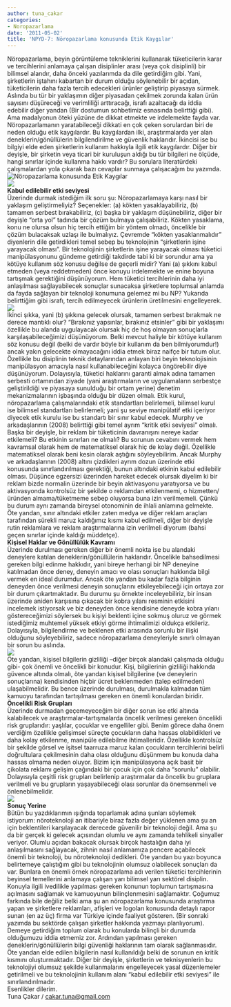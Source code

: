 ```yaml
---
author: tuna_cakar
categories:
- Noropazarlama
date: '2011-05-02'
title: 'NPYD-7: Nöropazarlama konusunda Etik Kaygılar'
---
```


Nöropazarlama, beyin görüntüleme tekniklerini kullanarak tüketicilerin karar ve tercihlerini anlamaya çalışan disiplinler arası (veya çok disiplinli) bir bilimsel alandır, daha önceki yazılarımda da dile getirdiğim gibi. Yani, şirketlerin iştahını kabartan bir durum olduğu söylenebilir bir açıdan, tüketicilerin daha fazla tercih edecekleri ürünler geliştirip piyasaya sürmek. Aslında bu tür bir yaklaşımın diğer piyasadan çekilmek zorunda kalan ürün sayısını düşüreceği ve verimliliği arttıracağı, israfı azaltacağı da iddia edebilir diğer yandan (Bir dostumun sohbetimiz esnasında belirttiği gibi). Ama madalyonun öteki yüzüne de dikkat etmekte ve irdelemekte fayda var. Nöropazarlamanın yaratabileceği dikkati en çok çeken sorulardan biri de neden olduğu etik kaygılardır. Bu kaygılardan ilki, araştırmalarda yer alan deneklerin/gönüllülerin bilgilendirilme ve güvenlik haklarıdır. İkincisi ise bu bilgiyi elde eden şirketlerin kullanım hakkıyla ilgili etik kaygılardır. Diğer bir deyişle, bir şirketin veya ticari bir kuruluşun aldığı bu tür bilgileri ne ölçüde, hangi sınırlar içinde kullanma hakkı vardır? Bu sorulara literatürdeki çalışmalardan yola çıkarak bazı cevaplar sunmaya çalışacağım bu yazımda.  
![Nöropazarlama konusunda Etik Kaygılar](http://www.ayushveda.com/womens-magazine/wp-content/uploads/2008/10/doubtful-situation.jpg)  
![](https://iktisadiyat.com/wp-includes/js/tinymce/plugins/wordpress/img/trans.gif)  
**Kabul edilebilir etki seviyesi**  
Üzerinde durmak istediğim ilk soru şu: Nöropazarlamaya karşı nasıl bir yaklaşım geliştirmeliyiz? Seçenekler: (a) kökten yasaklayabiliriz, (b) tamamen serbest bırakabiliriz, (c) başka bir yaklaşım düşünebiliriz, diğer bir deyişle “orta yol” tadında bir çözüm bulmaya çalışabiliriz. Kökten yasaklama, konu ne olursa olsun hiç tercih ettiğim bir yöntem olmadı, öncelikle bir çözüm bulacaksak uzlaşı ile bulmalıyız. Çevremde “kökten yasaklanmalıdır” diyenlerin dile getirdikleri temel sebep bu teknolojinin “şirketlerin işine yarayacak olması”. Bir teknolojinin şirketlerin işine yarayacak olması tüketici manipülasyonunu gündeme getirdiği takdirde tabi ki bir sorundur ama ya kötüye kullanım söz konusu değilse de geçerli midir? Yani (a) şıkkını kabul etmeden (veya reddetmeden) önce konuyu irdelemekte ve enine boyuna tartışmak gerektiğini düşünüyorum. Hem tüketici tercihlerinin daha iyi anlaşılması sağlayabilecek sonuçlar sunacaksa şirketlere toplumsal anlamda da fayda sağlayan bir teknoloji konumuna gelemez mi bu NP? Yukarıda belirttiğim gibi israfı, tercih edilmeyecek ürünlerin üretilmesini engelleyerek.  
![](http://www.artieksihaber.com/images/sonkullanici/haber/b_yassak.gif)  
İkinci şıkka, yani (b) şıkkına gelecek olursak, tamamen serbest bırakmak ne derece mantıklı olur? “Bırakınız yapsınlar, bırakınız etsinler” gibi bir yaklaşımı özellikle bu alanda uygulayacak olursak hiç de hoş olmayan sonuçlarla karşılaşabileceğimizi düşünüyorum. Belki mevcut haliyle bir kötüye kullanım söz konusu değil (belki de vardır böyle bir kullanım da ben bilmiyorumdur!) ancak yakın gelecekte olmayacağını iddia etmek biraz naifçe bir tutum olur. Özellikle bu disiplinin teknik detaylarından anlayan biri beyin teknolojisinin manipülasyon amacıyla nasıl kullanabileceğini kolayca öngörebilir diye düşünüyorum. Dolayısıyla, tüketici haklarını garanti almak adına tamamen serbesti ortamından ziyade (yani araştırmaların ve uygulamaların serbestçe geliştirildiği ve piyasaya sunulduğu bir ortam yerine) denetim mekanizmalarının işbaşında olduğu bir düzen olmalı. Etik kurul, nöropazarlama çalışmalarındaki etik standartları belirlemeli, bilimsel kurul ise bilimsel standartları belirlemeli; yani şu seviye manipülatif etki içeriyor diyecek etik kurulu ise bu standartı bir sınır kabul edecek. Murphy ve arkadaşlarının (2008) belirttiği gibi temel ayrım “kritik etki seviyesi” olmalı. Başka bir deyişle, bir reklam bir tüketicinin davranışını nereye kadar etkilemeli? Bu etkinin sınırları ne olmalı? Bu sorunun cevabını vermek hem kavramsal olarak hem de matematiksel olarak hiç de kolay değil. Özellikle matematiksel olarak beni kesin olarak aştığını söyleyebilirim. Ancak Murphy ve arkadaşlarının (2008) altını çizdikleri ayrım dozun üzerinde etki konusunda sınırlandırılması gerektiği, bunun altındaki etkinin kabul edilebilir olması. Düşünce egzersizi üzerinden hareket edecek olursak diyelim ki bir reklam bizde normalin üzerinde bir beyin aktivasyonu yaratıyorsa ve bu aktivasyonda kontrolsüz bir şekilde o reklamdan etkilenmemi, o hizmetten/üründen almama/tüketmeme sebep oluyorsa buna izin verilmemeli. Çünkü bu durum aynı zamanda bireysel otonominin de ihlali anlamına gelmekte. Öte yandan, sınır altındaki etkiler zaten medya ve diğer reklam araçları tarafından sürekli maruz kaldığımız kısmı kabul edilmeli, diğer bir deyişle rutin reklamlara ve reklam araştırmalarına izin verilmeli diyorum (bahsi geçen sınırlar içinde kaldığı müddetçe).  
**Kişisel Haklar ve Gönüllülük Kavramı**  
Üzerinde durulması gereken diğer bir önemli nokta ise bu alandaki deneylere katılan deneklerin/gönüllülerin haklarıdır. Öncelikle bahsedilmesi gereken bilgi edinme hakkıdır, yani bireye herhangi bir NP deneyine katılmadan önce deney, deneyin amacı ve olası sonuçları hakkında bilgi vermek en ideal durumdur. Ancak öte yandan bu kadar fazla bilginin deneyden önce verilmesi deneyin sonuçlarını etkileyebileceği için ortaya zor bir durum çıkartmaktadır. Bu durumu şu örnekte inceleyebiliriz, bir insan üzerinde aniden karşısına çıkacak bir kobra yılanı resminin etkisini incelemek istiyorsak ve biz deneyden önce kendisine deneyde kobra yılanı göstereceğimizi söylersek bu kişiyi beklenti içine sokmuş oluruz ve görmek istediğimiz muhtemel yüksek etkiyi görme ihtimalimizi oldukça etkileriz. Dolayısıyla, bilgilendirme ve beklenen etki arasında sorunlu bir ilişki olduğunu söyleyebiliriz, sadece nöropazarlama deneyleriyle sınırlı olmayan bir sorun bu aslında.  
![](http://www.k12.nf.ca/acreman/learning_logs/king_cobra.JPG)  
Öte yandan, kişisel bilgilerin gizliliği –diğer birçok alandaki çalışmada olduğu gibi- çok önemli ve öncelikli bir konudur. Kişi, bilgilerinin gizliliği hakkında güvence altında olmalı, öte yandan kişisel bilgilerine (ve deneylerin sonuçlarına) kendisinden hiçbir ücret beklenmeden (talep edilmeden) ulaşabilmelidir. Bu bence üzerinde durulması, durulmakla kalmadan tüm kamuoyu tarafından tartışılması gereken en önemli konulardan biridir.  
**Öncelikli Risk Grupları**  
Üzerinde durmadan geçemeyeceğim bir diğer sorun ise etki altında kalabilecek ve araştırmalar-tartışmalarda öncelik verilmesi gereken öncelikli risk gruplarıdır: yaşlılar, çocuklar ve engelliler gibi. Benim görece daha önem verdiğim özellikle gelişimsel süreçte çocukların daha hassas olabildikleri ve daha kolay etkilenme, manipüle edilebilme ihtimalleridir. Özellikle kontrolsüz bir şekilde görsel ve işitsel taarruza maruz kalan çocukların tercihlerini belirli doğrultulara çekilmesinin daha olası olduğunu düşünmem bu konuda daha hassas olmama neden oluyor. Bizim için manipülasyona açık basit bir çikolata reklamı gelişim çağındaki bir çocuk için çok daha “sorunlu” olabilir. Dolayısıyla çeşitli risk grupları belirlenip araştırmalar da öncelik bu gruplara verilmeli ve bu grupların yaşayabileceği olası sorunlar da önemsenmeli ve önlenebilmelidir.  
![](http://www.umutcocuk.com/resimler/haberler/1003.jpg)  
**Sonuç Yerine**  
Bütün bu yazdıklarımın ışığında toparlamak adına şunları söylemek istiyorum: nöroteknoloji an itibariyle biraz fazla değer yüklenen ama şu an için beklentileri karşılayacak derecede güvenilir bir teknoloji değil. Ama şu da bir gerçek ki gelecek açısından olumlu ve aynı zamanda tehlikeli sinyaller veriyor. Olumlu açıdan bakacak olursak birçok hastalığın daha iyi anlaşılmasını sağlayacak, zihnin nasıl anlamamıza pencere açabilecek önemli bir teknoloji, bu nöroteknoloji dedikleri. Öte yandan bu yazı boyunca belirtemeye çalıştığım gibi bu teknolojinin olumsuz olabilecek sonuçları da var. Bunlara en önemli örnek nöropazarlama adı verilen tüketici tercihlerinin beyinsel temellerini anlamaya çalışan yarı bilimsel yarı sektörel disiplin. Konuyla ilgili ivedilikle yapılması gereken konunun toplumun tartışmasına açılmasını sağlamak ve kamuoyunun bilinçlenmesini sağlamaktır. Çoğumuz farkında bile değiliz belki ama şu an nöropazarlama konusunda araştırma yapan ve şirketlere reklamları, afişleri ve logoları konusunda detaylı rapor sunan (en az üç) firma var Türkiye içinde faaliyet gösteren. (Bir sonraki yazımda bu sektörde çalışan şirketler hakkında yazmayı planlıyorum). Demeye getirdiğim toplum olarak bu konularda bilinçli bir durumda olduğumuzu iddia etmemiz zor. Ardından yapılması gereken deneklerin/gönüllülerin bilgi güvenliği haklarının tam olarak sağlanmasıdır. Öte yandan elde edilen bilgilerin nasıl kullanıldığı belki de sorunun en kritik kısmını oluşturmaktadır. Diğer bir deyişle, şirketlerin ve teknisyenlerin bu teknolojiyi olumsuz şekilde kullanmalarını engelleyecek yasal düzenlemeler getirilmeli ve bu teknolojinin kullanım alanı “kabul edilebilir etki seviyesi” ile sınırlandırılmadır.  
Esenlikler dilerim.  
Tuna Çakar / cakar.tuna@gmail.com
